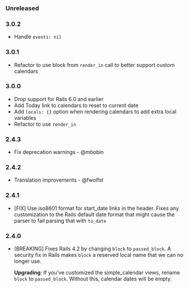 ### Unreleased

### 3.0.2

* Handle `events: nil`

### 3.0.1

* Refactor to use block from `render_in` call to better support custom calendars

### 3.0.0

* Drop support for Rails 6.0 and earlier
* Add Today link to calendars to reset to current date
* Add `locals: {}` option when rendering calendars to add extra local variables
* Refactor to use `render_in`

### 2.4.3

* Fix deprecation warnings - @mbobin

### 2.4.2

* Translation improvements - @fwolfst

### 2.4.1

* [FIX] Use iso8601 format for start_date links in the header. Fixes any
  customization to the Rails default date format that might cause the
  parser to fail parsing that with `to_date`

### 2.4.0

* [BREAKING] Fixes Rails 4.2 by changing `block` to `passed_block`. A
  security fix in Rails makes `block` a reserved local name that we can
  no longer use.

  **Upgrading**: If you've customized the simple_calendar views, rename
  `block` to `passed_block`. Without this, calendar dates will be empty.
